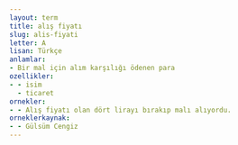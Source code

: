```yaml
---
layout: term
title: alış fiyatı
slug: alis-fiyati
letter: A
lisan: Türkçe
anlamlar:
- Bir mal için alım karşılığı ödenen para
ozellikler:
- - isim
  - ticaret
ornekler:
- - Alış fiyatı olan dört lirayı bırakıp malı alıyordu.
orneklerkaynak:
- - Gülsüm Cengiz
---
```

